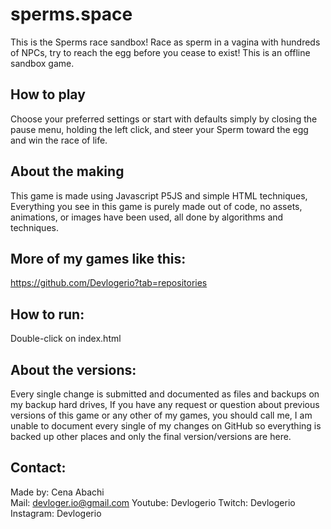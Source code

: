 # sperms.space
This is the Sperms race sandbox! Race as sperm in a vagina with hundreds of NPCs, try to reach the egg before you cease to exist! This is an offline sandbox game.

## How to play
Choose your preferred settings or start with defaults simply by closing the pause menu, holding the left click, and steer your Sperm toward the egg and win the race of life.

## About the making
This game is made using Javascript P5JS and simple HTML techniques, Everything you see in this game is purely made out of code, no assets, animations, or images have been used, all done by algorithms and techniques.

## More of my games like this:
https://github.com/Devlogerio?tab=repositories

## How to run:
Double-click on index.html

## About the versions:
Every single change is submitted and documented as files and backups on my backup hard drives, If you have any request or question about previous versions of this game or any other of my games, you should call me, I am unable to document every single of my changes on GitHub so everything is backed up other places and only the final version/versions are here.

## Contact:
Made by: Cena Abachi  
Mail: devloger.io@gmail.com 
Youtube: Devlogerio
Twitch: Devlogerio
Instagram: Devlogerio
